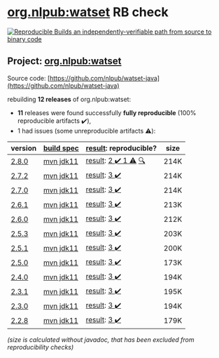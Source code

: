 [org.nlpub:watset](https://search.maven.org/artifact/org.nlpub/watset/) RB check
=======

[![Reproducible Builds](https://reproducible-builds.org/images/logos/rb.svg) an independently-verifiable path from source to binary code](https://reproducible-builds.org/)

## Project: [org.nlpub:watset](https://search.maven.org/artifact/org.nlpub/watset/)

Source code: [https://github.com/nlpub/watset-java](https://github.com/nlpub/watset-java)

rebuilding **12 releases** of org.nlpub:watset:
- **11** releases were found successfully **fully reproducible** (100% reproducible artifacts :heavy_check_mark:),
- 1 had issues (some unreproducible artifacts :warning:):

| version | [build spec](/BUILDSPEC.md) | [result](https://reproducible-builds.org/docs/jvm/): reproducible? | size |
| -- | --------- | ------ | -- |
| [2.8.0](https://search.maven.org/artifact/org.nlpub/watset/2.8.0/pom) | [mvn jdk11](watset-2.8.0.buildspec) | [result](watset-2.8.0.buildinfo): [2 :heavy_check_mark:  1 :warning:](watset-2.8.0.buildcompare) [:mag:](watset-2.8.0.diffoscope) | 214K |
| [2.7.2](https://search.maven.org/artifact/org.nlpub/watset/2.7.2/pom) | [mvn jdk11](watset-2.7.2.buildspec) | [result](watset-2.7.2.buildinfo): [3 :heavy_check_mark: ](watset-2.7.2.buildcompare) | 214K |
| [2.7.0](https://search.maven.org/artifact/org.nlpub/watset/2.7.0/pom) | [mvn jdk11](watset-2.7.0.buildspec) | [result](watset-2.7.0.buildinfo): [3 :heavy_check_mark: ](watset-2.7.0.buildcompare) | 214K |
| [2.6.1](https://search.maven.org/artifact/org.nlpub/watset/2.6.1/pom) | [mvn jdk11](watset-2.6.1.buildspec) | [result](watset-2.6.1.buildinfo): [3 :heavy_check_mark: ](watset-2.6.1.buildcompare) | 213K |
| [2.6.0](https://search.maven.org/artifact/org.nlpub/watset/2.6.0/pom) | [mvn jdk11](watset-2.6.0.buildspec) | [result](watset-2.6.0.buildinfo): [3 :heavy_check_mark: ](watset-2.6.0.buildcompare) | 212K |
| [2.5.3](https://search.maven.org/artifact/org.nlpub/watset/2.5.3/pom) | [mvn jdk11](watset-2.5.3.buildspec) | [result](watset-2.5.3.buildinfo): [3 :heavy_check_mark: ](watset-2.5.3.buildcompare) | 203K |
| [2.5.1](https://search.maven.org/artifact/org.nlpub/watset/2.5.1/pom) | [mvn jdk11](watset-2.5.1.buildspec) | [result](watset-2.5.1.buildinfo): [3 :heavy_check_mark: ](watset-2.5.1.buildcompare) | 200K |
| [2.5.0](https://search.maven.org/artifact/org.nlpub/watset/2.5.0/pom) | [mvn jdk11](watset-2.5.0.buildspec) | [result](watset-2.5.0.buildinfo): [3 :heavy_check_mark: ](watset-2.5.0.buildcompare) | 173K |
| [2.4.0](https://search.maven.org/artifact/org.nlpub/watset/2.4.0/pom) | [mvn jdk11](watset-2.4.0.buildspec) | [result](watset-2.4.0.buildinfo): [3 :heavy_check_mark: ](watset-2.4.0.buildcompare) | 194K |
| [2.3.1](https://search.maven.org/artifact/org.nlpub/watset/2.3.1/pom) | [mvn jdk11](watset-2.3.1.buildspec) | [result](watset-2.3.1.buildinfo): [3 :heavy_check_mark: ](watset-2.3.1.buildcompare) | 195K |
| [2.3.0](https://search.maven.org/artifact/org.nlpub/watset/2.3.0/pom) | [mvn jdk11](watset-2.3.0.buildspec) | [result](watset-2.3.0.buildinfo): [3 :heavy_check_mark: ](watset-2.3.0.buildcompare) | 194K |
| [2.2.8](https://search.maven.org/artifact/org.nlpub/watset/2.2.8/pom) | [mvn jdk11](watset-2.2.8.buildspec) | [result](watset-2.2.8.buildinfo): [3 :heavy_check_mark: ](watset-2.2.8.buildcompare) | 179K |

<i>(size is calculated without javadoc, that has been excluded from reproducibility checks)</i>
